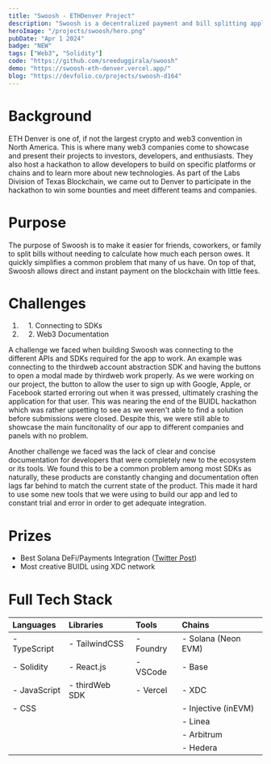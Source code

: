 ```yaml
---
title: "Swoosh - ETHDenver Project"
description: "Swoosh is a decentralized payment and bill splitting application built on Ethereum. It allows users to easily send payments, request money from others, and split expenses using crypto. Made during ETHDenver's BUIDL Hackathon."
heroImage: "/projects/swoosh/hero.png"
pubDate: "Apr 1 2024"
badge: "NEW"
tags: ["Web3", "Solidity"]
code: "https://github.com/sreeduggirala/swoosh"
demo: "https://swoosh-eth-denver.vercel.app/"
blog: "https://devfolio.co/projects/swoosh-d164"
---
```

# Background #
ETH Denver is one of, if not the largest crypto and web3 convention in North America. This is where many web3 companies come to showcase and present their projects to investors, developers, and enthusiasts. They also host a hackathon to allow developers to build on specific platforms or chains and to learn more about new technologies. As part of the Labs Division of Texas Blockchain, we came out to Denver to participate in the hackathon to win some bounties and meet different teams and companies.

# Purpose #
The purpose of Swoosh is to make it easier for friends, coworkers, or family to split bills without needing to calculate how much each person owes. It quickly simplifies a common problem that many of us have. On top of that, Swoosh allows direct and instant payment on the blockchain with little fees.

# Challenges #
1. &nbsp;&nbsp;&nbsp;&nbsp;1\. Connecting to SDKs
2. &nbsp;&nbsp;&nbsp;&nbsp;2\. Web3 Documentation

A challenge we faced when building Swoosh was connecting to the different APIs and SDKs required for the app to work. An example was connecting to the thirdweb account abstraction SDK and having the buttons to open a modal made by thirdweb work properly. As we were working on our project, the button to allow the user to sign up with Google, Apple, or Facebook started erroring out when it was pressed, ultimately crashing the application for that user. This was nearing the end of the BUIDL hackathon which was rather upsetting to see as we weren't able to find a solution before submissions were closed. Despite this, we were still able to showcase the main funcitonality of our app to different companies and panels with no problem.

Another challenge we faced was the lack of clear and concise documentation for developers that were completely new to the ecosystem or its tools. We found this to be a common problem among most SDKs as naturally, these products are constantly changing and documentation often lags far behind to match the current state of the product. This made it hard to use some new tools that we were using to build our app and led to constant trial and error in order to get adequate integration.  

# Prizes #
- Best Solana DeFi/Payments Integration (<a target="_blank" href="https://twitter.com/solana_devs/status/1769766724411232680?t=9CzhNLP6RssQFRWgDHxRdg">Twitter Post</a>)
- Most creative BUIDL using XDC network  

# Full Tech Stack #  
| Languages    | Libraries      | Tools     | Chains              |
| :----------- | :------------- | :-------- | :------------------ | 
| - TypeScript | - TailwindCSS  | - Foundry | - Solana (Neon EVM) |
| - Solidity   | - React.js     | - VSCode  | - Base              |
| - JavaScript | - thirdWeb SDK | - Vercel  | - XDC               |
| - CSS        |                |           | - Injective (inEVM) |
|              |                |           | - Linea             |
|              |                |           | - Arbitrum          |
|              |                |           | - Hedera            |